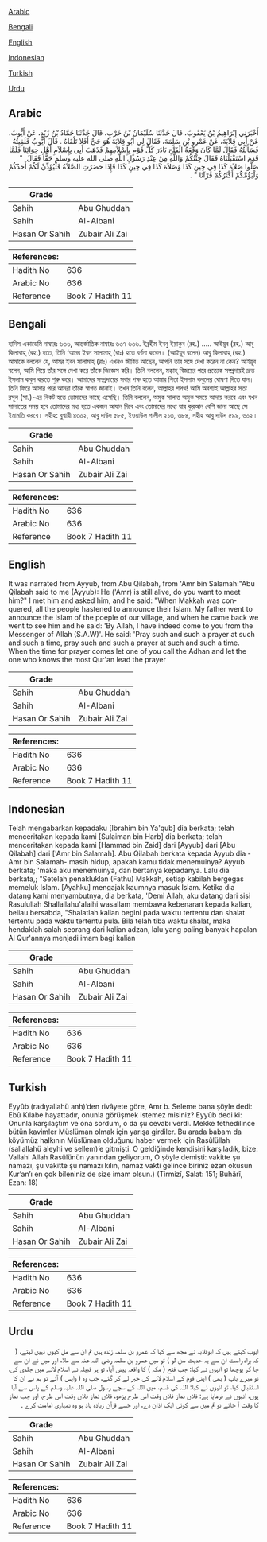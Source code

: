 [Arabic](#arabic)

[Bengali](#bengali)

[English](#english)

[Indonesian](#indonesian)

[Turkish](#turkish)

[Urdu](#urdu)

## Arabic


<div dir="rtl" lang="ar" style={{fontSize:'larger',backgroundColor:'#f8f9fa',padding:20}}>
أَخْبَرَنِي إِبْرَاهِيمُ بْنُ يَعْقُوبَ، قَالَ حَدَّثَنَا سُلَيْمَانُ بْنُ حَرْبٍ، قَالَ حَدَّثَنَا حَمَّادُ بْنُ زَيْدٍ، عَنْ أَيُّوبَ، عَنْ أَبِي قِلاَبَةَ، عَنْ عَمْرِو بْنِ سَلِمَةَ، فَقَالَ لِي أَبُو قِلاَبَةَ هُوَ حَىٌّ أَفَلاَ تَلْقَاهُ ‏.‏ قَالَ أَيُّوبُ فَلَقِيتُهُ فَسَأَلْتُهُ فَقَالَ لَمَّا كَانَ وَقْعَةُ الْفَتْحِ بَادَرَ كُلُّ قَوْمٍ بِإِسْلاَمِهِمْ فَذَهَبَ أَبِي بِإِسْلاَمِ أَهْلِ حِوَائِنَا فَلَمَّا قَدِمَ اسْتَقْبَلْنَاهُ فَقَالَ جِئْتُكُمْ وَاللَّهِ مِنْ عِنْدِ رَسُولِ اللَّهِ صلى الله عليه وسلم حَقًّا فَقَالَ ‏ "‏ صَلُّوا صَلاَةَ كَذَا فِي حِينِ كَذَا وَصَلاَةَ كَذَا فِي حِينِ كَذَا فَإِذَا حَضَرَتِ الصَّلاَةُ فَلْيُؤَذِّنْ لَكُمْ أَحَدُكُمْ وَلْيَؤُمَّكُمْ أَكْثَرُكُمْ قُرْآنًا ‏"‏ ‏.‏
</div>
<div style={{backgroundColor:'#f8f9fa',padding:20, marginBottom: 10}}><table> <thead> <tr> <th>Grade</th> <th></th> </tr> </thead> <tbody> <tr><td>Sahih</td><td>Abu Ghuddah</td></tr><tr><td>Sahih</td><td>Al-Albani</td></tr><tr><td>Hasan Or Sahih</td><td>Zubair Ali Zai</td></tr></tbody></table><table> <thead> <tr> <th>References:</th> <th></th> </tr> </thead> <tbody><tr><td>Hadith No</td><td>636</td></tr><tr><td>Arabic No</td><td>636</td></tr><tr><td>Reference</td><td>Book 7 Hadith 11</td></tr></tbody></table></div>

## Bengali


<div dir="ltr" lang="bn" style={{fontSize:'larger',backgroundColor:'#f8f9fa',padding:20}}>
হাদিস একাডেমি নাম্বারঃ ৬৩৬, আন্তর্জাতিক নাম্বারঃ ৬৩৭ ৬৩৬. ইব্রহীম ইবনু ইয়াকূব (রহ.) ..... আইয়ূব (রহ.) আবূ কিলাবাহ্ (রহ.) হতে, তিনি ‘আমর ইবন সালামাহ্ (রাঃ) হতে বর্ণনা করেন। (আইয়ূব বলেন) আবু কিলাবাহ্ (রহ.) আমাকে বললেন যে, আমর ইবন সালামাহ্ (রাঃ) এখনও জীবিত আছেন, আপনি তার সঙ্গে দেখা করেন না কেন? আইয়ূব বলেন, আমি গিয়ে তাঁর সঙ্গে দেখা করে তাঁকে জিজ্ঞেস করি। তিনি বললেন, মক্কাহ্ বিজয়ের পরে প্রত্যেক সম্প্রদায়ই দ্রুত ইসলাম কবুল করতে শুরু করে। আমাদের সম্প্রদায়ের সবার পক্ষ হতে আমার পিতা ইসলাম কবুলের ঘোষণা দিতে যান। তিনি ফিরে আসার পরে আমরা তাঁকে স্বাগত জানাই। তখন তিনি বলেন, আল্লাহর শপথ! আমি অবশ্যই আল্লাহর সত্য রসূল (সা.)-এর নিকট হতে তোমাদের কাছে এসেছি। তিনি বললেন, অমুক সালাত অমুক সময়ে আদায় করবে এবং যখন সালাতের সময় হবে তোমাদের মধ্য হতে একজন আযান দিবে এবং তোমাদের মধ্যে যার কুরআন বেশি জানা আছে সে ইমামতি করবে। সহীহ: বুখারী ৪৩০২, আবু দাউদ ৫৮৫, ইওয়াউল গালীল ২১৩, ৩৮৪, সহীহ আবু দাউদ ৫৯৯, ৬০২।
</div>
<div style={{backgroundColor:'#f8f9fa',padding:20, marginBottom: 10}}><table> <thead> <tr> <th>Grade</th> <th></th> </tr> </thead> <tbody> <tr><td>Sahih</td><td>Abu Ghuddah</td></tr><tr><td>Sahih</td><td>Al-Albani</td></tr><tr><td>Hasan Or Sahih</td><td>Zubair Ali Zai</td></tr></tbody></table><table> <thead> <tr> <th>References:</th> <th></th> </tr> </thead> <tbody><tr><td>Hadith No</td><td>636</td></tr><tr><td>Arabic No</td><td>636</td></tr><tr><td>Reference</td><td>Book 7 Hadith 11</td></tr></tbody></table></div>

## English


<div dir="ltr" lang="en" style={{fontSize:'larger',backgroundColor:'#f8f9fa',padding:20}}>
It was narrated from Ayyub, from Abu Qilabah, from 'Amr bin Salamah:"Abu Qilabah said to me (Ayyub): He ('Amr) is still alive, do you want to meet him?" I met him and asked him, and he said: "When Makkah was conquered, all the people hastened to announce their Islam. My father went to announce the Islam of the poeple of our village, and when he came back we went to see him and he said: 'By Allah, I have indeed come to you from the Messenger of Allah (S.A.W)'. He said: 'Pray such and such a prayer at such and such a time, pray such and such a prayer at such and such a time. When the time for prayer comes let one of you call the Adhan and let the one who knows the most Qur'an lead the prayer
</div>
<div style={{backgroundColor:'#f8f9fa',padding:20, marginBottom: 10}}><table> <thead> <tr> <th>Grade</th> <th></th> </tr> </thead> <tbody> <tr><td>Sahih</td><td>Abu Ghuddah</td></tr><tr><td>Sahih</td><td>Al-Albani</td></tr><tr><td>Hasan Or Sahih</td><td>Zubair Ali Zai</td></tr></tbody></table><table> <thead> <tr> <th>References:</th> <th></th> </tr> </thead> <tbody><tr><td>Hadith No</td><td>636</td></tr><tr><td>Arabic No</td><td>636</td></tr><tr><td>Reference</td><td>Book 7 Hadith 11</td></tr></tbody></table></div>

## Indonesian


<div dir="ltr" lang="id" style={{fontSize:'larger',backgroundColor:'#f8f9fa',padding:20}}>
Telah mengabarkan kepadaku [Ibrahim bin Ya'qub] dia berkata; telah menceritakan kepada kami [Sulaiman bin Harb] dia berkata; telah menceritakan kepada kami [Hammad bin Zaid] dari [Ayyub] dari [Abu Qilabah] dari ['Amr bin Salamah]. Abu Qilabah berkata kepada Ayyub dia -Amr bin Salamah- masih hidup, apakah kamu tidak menemuinya? Ayyub berkata; 'maka aku menemuinya, dan bertanya kepadanya. Lalu dia berkata,; "Setelah penakluklan (Fathu) Makkah, setiap kabilah bergegas memeluk Islam. [Ayahku] mengajak kaumnya masuk Islam. Ketika dia datang kami menyambutnya, dia berkata, 'Demi Allah, aku datang dari sisi Rasulullah Shallallahu'alaihi wasallam membawa kebenaran kepada kalian, beliau bersabda, "Shalatlah kalian begini pada waktu tertentu dan shalat tertentu pada waktu tertentu pula. Bila telah tiba waktu shalat, maka hendaklah salah seorang dari kalian adzan, lalu yang paling banyak hapalan Al Qur'annya menjadi imam bagi kalian
</div>
<div style={{backgroundColor:'#f8f9fa',padding:20, marginBottom: 10}}><table> <thead> <tr> <th>Grade</th> <th></th> </tr> </thead> <tbody> <tr><td>Sahih</td><td>Abu Ghuddah</td></tr><tr><td>Sahih</td><td>Al-Albani</td></tr><tr><td>Hasan Or Sahih</td><td>Zubair Ali Zai</td></tr></tbody></table><table> <thead> <tr> <th>References:</th> <th></th> </tr> </thead> <tbody><tr><td>Hadith No</td><td>636</td></tr><tr><td>Arabic No</td><td>636</td></tr><tr><td>Reference</td><td>Book 7 Hadith 11</td></tr></tbody></table></div>

## Turkish


<div dir="ltr" lang="tr" style={{fontSize:'larger',backgroundColor:'#f8f9fa',padding:20}}>
Eyyûb (radıyallahü anh)’den rivâyete göre, Amr b. Seleme bana şöyle dedi: Ebû Kılabe hayattadır, onunla görüşmek istemez misiniz? Eyyûb dedi ki: Onunla karşılaştım ve ona sordum, o da şu cevabı verdi. Mekke fethedilince bütün kavimler Müslüman olmak için yarışa girdiler. Bu arada babam da köyümüz halkının Müslüman olduğunu haber vermek için Rasûlüllah (sallallahü aleyhi ve sellem)’e gitmişti. O geldiğinde kendisini karşıladık, bize: Vallahi Allah Rasûlünün yanından geliyorum, O şöyle demişti: vakitte şu namazı, şu vakitte şu namazı kılın, namaz vakti gelince biriniz ezan okusun Kur’an’ı en çok bileniniz de size imam olsun.) (Tirmizî, Salat: 151; Buhârî, Ezan: 18)
</div>
<div style={{backgroundColor:'#f8f9fa',padding:20, marginBottom: 10}}><table> <thead> <tr> <th>Grade</th> <th></th> </tr> </thead> <tbody> <tr><td>Sahih</td><td>Abu Ghuddah</td></tr><tr><td>Sahih</td><td>Al-Albani</td></tr><tr><td>Hasan Or Sahih</td><td>Zubair Ali Zai</td></tr></tbody></table><table> <thead> <tr> <th>References:</th> <th></th> </tr> </thead> <tbody><tr><td>Hadith No</td><td>636</td></tr><tr><td>Arabic No</td><td>636</td></tr><tr><td>Reference</td><td>Book 7 Hadith 11</td></tr></tbody></table></div>

## Urdu


<div dir="rtl" lang="ur" style={{fontSize:'larger',backgroundColor:'#f8f9fa',padding:20}}>
ایوب کہتے ہیں کہ ابوقلابہ نے مجھ سے کہا کہ عمرو بن سلمہ زندہ ہیں تم ان سے مل کیوں نہیں لیتے، ( کہ براہ راست ان سے یہ حدیث سن لو ) تو میں عمرو بن سلمہ رضی اللہ عنہ سے ملا، اور میں نے ان سے جا کر پوچھا تو انہوں نے کہا: جب فتح ( مکہ ) کا واقعہ پیش آیا، تو ہر قبیلہ نے اسلام لانے میں جلدی کی، تو میرے باپ ( بھی ) اپنی قوم کے اسلام لانے کی خبر لے کر گئے، جب وہ ( واپس ) آئے تو ہم نے ان کا استقبال کیا، تو انہوں نے کہا: اللہ کی قسم، میں اللہ کے سچے رسول صلی اللہ علیہ وسلم کے پاس سے آیا ہوں، انہوں نے فرمایا ہے: فلاں نماز فلاں وقت اس طرح پڑھو، فلاں نماز فلاں وقت اس طرح، اور جب نماز کا وقت آ جائے تو تم میں سے کوئی ایک اذان دے، اور جسے قرآن زیادہ یاد ہو وہ تمہاری امامت کرے ۔
</div>
<div style={{backgroundColor:'#f8f9fa',padding:20, marginBottom: 10}}><table> <thead> <tr> <th>Grade</th> <th></th> </tr> </thead> <tbody> <tr><td>Sahih</td><td>Abu Ghuddah</td></tr><tr><td>Sahih</td><td>Al-Albani</td></tr><tr><td>Hasan Or Sahih</td><td>Zubair Ali Zai</td></tr></tbody></table><table> <thead> <tr> <th>References:</th> <th></th> </tr> </thead> <tbody><tr><td>Hadith No</td><td>636</td></tr><tr><td>Arabic No</td><td>636</td></tr><tr><td>Reference</td><td>Book 7 Hadith 11</td></tr></tbody></table></div>